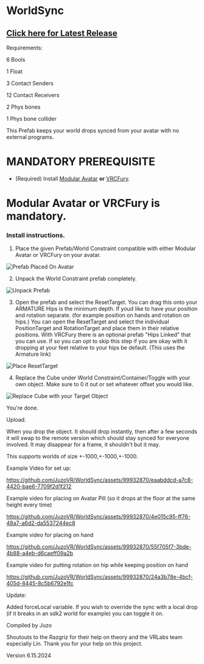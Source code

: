 # WorldSync


## [Click here for Latest Release](https://github.com/JuzoVR/WorldSync/releases)

Requirements:

  6 Bools
  
  1 Float
  
  3 Contact Senders
  
  12 Contact Receivers
  
  2 Phys bones
  
  1 Phys bone collider


This Prefab keeps your world drops synced from your avatar with no external programs. 

# MANDATORY PREREQUISITE

* (Required) Install [Modular Avatar](https://modular-avatar.nadena.dev/docs/intro) **or** [VRCFury](https://vrcfury.com/download).

# Modular Avatar or VRCFury is mandatory.

### Install instructions.

1. Place the given Prefab/World Constraint compatible with either Modular Avatar or VRCFury on your avatar.

![Prefab Placed On Avatar](https://i.imgur.com/hM8Fvx7.png)

2. Unpack the World Constraint prefab completely.

![Unpack Prefab](https://i.imgur.com/LSxOZGC.png)

3. Open the prefab and select the ResetTarget. You can drag this onto your ARMATURE Hips is the minimum depth. If youd like to have your position and rotation separate. (for example position on hands and rotation on hips.) You can open the ResetTarget and select the individual PositionTarget and RotationTarget and place them in their relative positions. With VRCFury there is an optional prefab "Hips Linked" that you can use. If so you can opt to skip this step if you are okay with it dropping at your feet relative to your hips be default. (This uses the Armature link)

![Place ResetTarget](https://i.imgur.com/sSRrVFW.png)

4. Replace the Cube under World Constraint/Container/Toggle with your own object. Make sure to 0 it out or set whatever offset you would like. 

![Replace Cube with your Target Object](https://i.imgur.com/mmHBUm2.png)

You're done.

Upload.

When you drop the object. It should drop instantly, then after a few seconds it will swap to the remote version which should stay synced for everyone involved. It may disappear for a frame, it shouldn't but it may.

This supports worlds of size +-1000,+-1000,+-1000.

Example Video for set up:

https://github.com/JuzoVR/WorldSync/assets/99932870/eaabddcd-a7c8-4420-bae6-7709f2d1f212

Example video for placing on Avatar Pill (so it drops at the floor at the same height every time)


https://github.com/JuzoVR/WorldSync/assets/99932870/4e015c95-ff76-48a7-a6d2-da5537244ec8



Example video for placing on hand


https://github.com/JuzoVR/WorldSync/assets/99932870/55f705f7-3bde-4b88-a4eb-d6caeff09a2b


Example video for putting rotation on hip while keeping position on hand



https://github.com/JuzoVR/WorldSync/assets/99932870/24a3b78e-4bcf-405d-8445-8c5b6792e1fc



Update:

Added forceLocal variable. If you wish to override the sync with a local drop (if it breaks in an sdk2 world for example) you can toggle it on.

Compiled by Juzo 

Shoutouts to the Razgriz for their help on theory and the VRLabs team especially Lin. Thank you for your help on this project.

Version 6.15.2024
